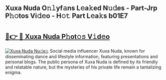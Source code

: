 ## Xuxa Nuda O𝚗𝚕yf𝚊ns L𝚎a𝚔ed N𝚞𝚍es - Part-Jrp P𝚑𝚘tos Vi𝚍𝚎o - H𝚘𝚝 Part L𝚎a𝚔s b01E7

# <h2><a href="http://kfefgh.oniu.top/?m=Xuxa+Nuda">🔗👉 🔴 Xuxa Nuda P𝚑ot𝚘𝚜 V𝚒d𝚎o</a></h2>

[![Xuxa Nuda Nu𝚍e𝚜](https://i.imgur.com/0qMVB7G.gif)](http://kfefgh.oniu.top/?m=Xuxa+Nuda)
Social media influencer Xuxa Nuda, known for disseminating dance and lifestyle information, featuring presentations and personal blogs. The public persona of Xuxa Nuda is defined by its friendly and relatable nature, but the mysteries of his private life remain a tantalizing enigma.  

